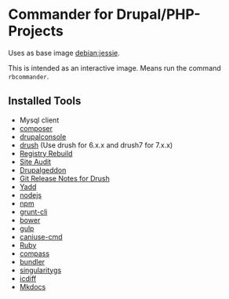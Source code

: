 Commander for Drupal/PHP-Projects
===============

Uses as base image [debian:jessie](https://registry.hub.docker.com/_/debian/).

This is intended as an interactive image. Means run the command ``rbcommander``.

Installed Tools
---------------
* Mysql client
* [composer](https://getcomposer.org/)
* [drupalconsole](http://drupalconsole.com/)
* [drush](https://github.com/drush-ops/drush) (Use drush for 6.x.x and drush7 for 7.x.x)
 * [Registry Rebuild](https://www.drupal.org/project/registry_rebuild)
 * [Site Audit](https://www.drupal.org/project/site_audit)
 * [Drupalgeddon](https://www.drupal.org/project/drupalgeddon)
 * [Git Release Notes for Drush](https://www.drupal.org/project/grn)
 * [Yadd](https://github.com/reinblau/yadd)
* [nodejs](http://nodejs.org/)
 * [npm](https://www.npmjs.com/)
 * [grunt-cli](https://www.npmjs.com/package/grunt-cli)
 * [bower](https://www.npmjs.com/package/bower)
 * [gulp](https://www.npmjs.com/package/gulp)
 * [caniuse-cmd](https://www.npmjs.com/package/caniuse-cmd)
* [Ruby](https://www.ruby-lang.org/)
 * [compass](http://compass-style.org/)
 * [bundler](http://bundler.io/)
 * [singularitygs](http://singularity.gs/)
* [icdiff](https://github.com/jeffkaufman/icdiff)
* [Mkdocs](http://www.mkdocs.org/)
